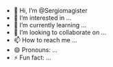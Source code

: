 - 👋 Hi, I’m @Sergiomagister
- 👀 I’m interested in ...
- 🌱 I’m currently learning ...
- 💞️ I’m looking to collaborate on ...
- 📫 How to reach me ...
- 😄 Pronouns: ...
- ⚡ Fun fact: ...

<!---
Sergiomagister/Sergiomagister is a ✨ special ✨ repository because its `README.md` (this file) appears on your GitHub profile.
You can click the Preview link to take a look at your changes.
--->
